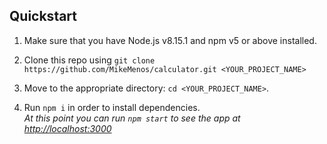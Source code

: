 ## Quickstart

1. Make sure that you have Node.js v8.15.1 and npm v5 or above installed.

2. Clone this repo using ```git clone https://github.com/MikeMenos/calculator.git <YOUR_PROJECT_NAME>```

3. Move to the appropriate directory: ```cd <YOUR_PROJECT_NAME>```.

4. Run `npm i`  in order to install dependencies. <br>
*At this point you can run `npm start` to see the app at [http://localhost:3000](http://localhost:3000)*
